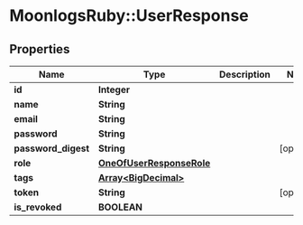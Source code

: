 # MoonlogsRuby::UserResponse

## Properties
Name | Type | Description | Notes
------------ | ------------- | ------------- | -------------
**id** | **Integer** |  | 
**name** | **String** |  | 
**email** | **String** |  | 
**password** | **String** |  | 
**password_digest** | **String** |  | [optional] 
**role** | [**OneOfUserResponseRole**](OneOfUserResponseRole.md) |  | 
**tags** | [**Array&lt;BigDecimal&gt;**](BigDecimal.md) |  | 
**token** | **String** |  | [optional] 
**is_revoked** | **BOOLEAN** |  | 


